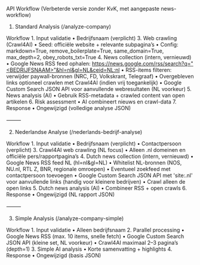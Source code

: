 API Workflow (Verbeterde versie zonder KvK, met aangepaste news-workflow)

1) Standard Analysis (/analyze-company)

Workflow
	1.	Input validatie
	•	Bedrijfsnaam (verplicht)
	3.	Web crawling (Crawl4AI)
	•	Seed: officiële website + relevante subpagina’s
	•	Config: markdown=True, remove_boilerplate=True, same_domain=True, max_depth=2, obey_robots_txt=True
	4.	News collection (intern, vernieuwd)
	•	Google News RSS feed ophalen:
https://news.google.com/rss/search?q="<BEDRIJFSNAAM>"&hl=nl&gl=NL&ceid=NL:nl
	•	RSS-items filteren: verwijder paywall-bronnen (NRC, FD, Volkskrant, Telegraaf)
	•	Overgebleven links optioneel crawlen met Crawl4AI (indien vrij toegankelijk)
	•	Google Custom Search JSON API voor aanvullende webresultaten (NL voorkeur)
	5.	News analysis (AI)
	•	Gebruik RSS-metadata + crawled content van open artikelen
	6.	Risk assessment
	•	AI combineert nieuws en crawl-data
	7.	Response
	•	Ongewijzigd (volledige analyse JSON)

⸻

2) Nederlandse Analyse (/nederlands-bedrijf-analyse)

Workflow
	1.	Input validatie
	•	Bedrijfsnaam (verplicht)
	•	Contactpersoon (verplicht)
	3.	Crawl4AI web crawling (NL focus)
	•	Alleen .nl domeinen en officiële pers/rapportpagina’s
	4.	Dutch news collection (intern, vernieuwd)
	•	Google News RSS feed NL (hl=nl&gl=NL)
	•	Whitelist NL-bronnen (NOS, NU.nl, RTL Z, BNR, regionale omroepen)
	•	Eventueel zoekfeed met contactpersoon toevoegen
	•	Google Custom Search JSON API met 'site:.nl' voor aanvullende links (handig voor kleinere bedrijven)
	•	Crawl alleen de open links
	5.	Dutch news analysis (AI)
	•	Combineer RSS + open crawls
	6.	Response
	•	Ongewijzigd (NL rapport JSON)

⸻

3) Simple Analysis (/analyze-company-simple)

Workflow
	1.	Input validatie
	•	Alleen bedrijfsnaam
	2.	Parallel processing
	•	Google News RSS (max. 10 items, snelle fetch)
	•	Google Custom Search JSON API (kleine set, NL voorkeur)
	•	Crawl4AI maximaal 2–3 pagina’s (depth=1)
	3.	Simple AI analysis
	•	Korte samenvatting + highlights
	4.	Response
	•	Ongewijzigd (basis JSON)
